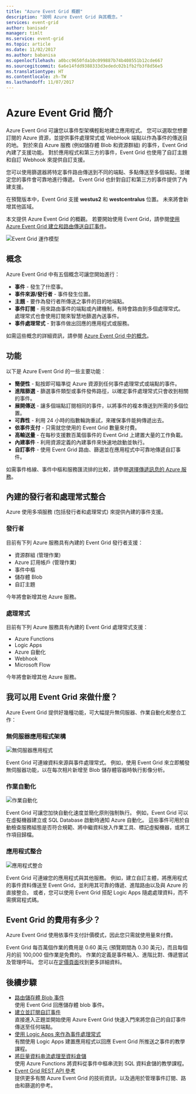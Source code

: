 ```yaml
---
title: "Azure Event Grid 概觀"
description: "說明 Azure Event Grid 與其概念。"
services: event-grid
author: banisadr
manager: timlt
ms.service: event-grid
ms.topic: article
ms.date: 11/02/2017
ms.author: babanisa
ms.openlocfilehash: a0bcc9650fda10c099887b74b408551b12cde667
ms.sourcegitcommit: 6a6e14fdd9388333d3ededc02b1fb2fb3f8d56e5
ms.translationtype: HT
ms.contentlocale: zh-TW
ms.lasthandoff: 11/07/2017
---
```

# <a name="an-introduction-to-azure-event-grid"></a>Azure Event Grid 簡介

Azure Event Grid 可讓您以事件型架構輕鬆地建立應用程式。 您可以選取您想要訂閱的 Azure 資源，並提供事件處理常式或 WebHook 端點以作為事件的傳送目的地。 對於來自 Azure 服務 (例如儲存體 Blob 和資源群組) 的事件，Event Grid 內建了支援功能。 對於應用程式和第三方的事件，Event Grid 也使用了自訂主題和自訂 Webhook 來提供自訂支援。 

您可以使用篩選器將特定事件路由傳送到不同的端點、多點傳送至多個端點，並確定您的事件會可靠地進行傳遞。 Event Grid 也針對自訂和第三方的事件提供了內建支援。

在預覽版本中，Event Grid 支援 **westus2** 和 **westcentralus** 位置。 未來將會新增其他區域。

本文提供 Azure Event Grid 的概觀。 若要開始使用 Event Grid，請參閱[使用 Azure Event Grid 建立和路由傳送自訂事件](custom-event-quickstart.md)。

![Event Grid 運作模型](./media/overview/event-grid-functional-model.png)

## <a name="concepts"></a>概念

Azure Event Grid 中有五個概念可讓您開始進行：

* **事件** - 發生了什麼事。
* **事件來源/發行者** - 事件發生位置。
* **主題** - 要作為發行者所傳送之事件的目的地端點。
* **事件訂閱** - 用來路由事件的端點或內建機制，有時會路由到多個處理常式。 處理常式也會使用訂閱來智慧地篩選內送事件。
* **事件處理常式** - 對事件做出回應的應用程式或服務。

如需這些概念的詳細資訊，請參閱 [Azure Event Grid 中的概念](concepts.md)。

## <a name="capabilities"></a>功能

以下是 Azure Event Grid 的一些主要功能︰

* **簡便性** - 點按即可瞄準從 Azure 資源到任何事件處理常式或端點的事件。
* **進階篩選** - 篩選事件類型或事件發佈路徑，以確定事件處理常式只會收到相關的事件。
* **展開傳送** - 讓多個端點訂閱相同的事件，以將事件的複本傳送到所需的多個位置。
* **可靠性** - 利用 24 小時的指數輪詢重試，來確保事件能夠傳遞出去。
* **依事件支付** - 只需就您使用的 Event Grid 數量來付費。
* **高輸送量** - 在每秒支援數百萬個事件的 Event Grid 上建置大量的工作負載。
* **內建事件** - 利用資源定義的內建事件來快速地啟動並執行。
* **自訂事件** - 使用 Event Grid 路由、篩選並在應用程式中可靠地傳遞自訂事件。

如需事件格線、事件中樞和服務匯流排的比較，請參閱[選擇傳遞訊息的 Azure 服務](compare-messaging-services.md)。

## <a name="built-in-publisher-and-handler-integration"></a>內建的發行者和處理常式整合

Azure 使用多項服務 (包括發行者和處理常式) 來提供內建的事件支援。

### <a name="publishers"></a>發行者

目前有下列 Azure 服務具有內建的 Event Grid 發行者支援：

* 資源群組 (管理作業)
* Azure 訂用帳戶 (管理作業)
* 事件中樞
* 儲存體 Blob
* 自訂主題

今年將會新增其他 Azure 服務。

### <a name="handlers"></a>處理常式

目前有下列 Azure 服務具有內建的 Event Grid 處理常式支援： 

* Azure Functions
* Logic Apps
* Azure 自動化
* Webhook
* Microsoft Flow

今年將會新增其他 Azure 服務。

## <a name="what-can-i-do-with-event-grid"></a>我可以用 Event Grid 來做什麼？

Azure Event Grid 提供好幾種功能，可大幅提升無伺服器、作業自動化和整合工作： 

### <a name="serverless-application-architectures"></a>無伺服器應用程式架構

![無伺服器應用程式](./media/overview/serverless_web_app.png)

Event Grid 可連線資料來源與事件處理常式。 例如，使用 Event Grid 來立即觸發無伺服器功能，以在每次相片新增至 Blob 儲存體容器時執行影像分析。 

### <a name="ops-automation"></a>作業自動化

![作業自動化](./media/overview/Ops_automation.png)

Event Grid 可讓您加快自動化速度並簡化原則強制執行。 例如，Event Grid 可以在虛擬機器建立或 SQL Database 啟動時通知 Azure 自動化。 這些事件可用於自動檢查服務組態是否符合規範、將中繼資料放入作業工具、標記虛擬機器，或將工作項目歸檔。

### <a name="application-integration"></a>應用程式整合

![應用程式整合](./media/overview/app_integration.png)

Event Grid 可連線您的應用程式與其他服務。 例如，建立自訂主體，將應用程式的事件資料傳送至 Event Grid，並利用其可靠的傳遞、進階路由以及與 Azure 的直接整合。 或者，您可以使用 Event Grid 搭配 Logic Apps 隨處處理資料，而不需撰寫程式碼。 

## <a name="how-much-does-event-grid-cost"></a>Event Grid 的費用有多少？

Azure Event Grid 使用依事件支付計價模式，因此您只需就使用量來付費。

Event Grid 每百萬個作業的費用是 0.60 美元 (預覽期間為 0.30 美元)，而且每個月的前 100,000 個作業是免費的。 作業的定義是事件輸入、進階比對、傳遞嘗試及管理呼叫。  您可以在[定價頁面](https://azure.microsoft.com/pricing/details/event-grid/)找到更多詳細資料。

## <a name="next-steps"></a>後續步驟

* [路由儲存體 Blob 事件](../storage/blobs/storage-blob-event-quickstart.md?toc=%2fazure%2fevent-grid%2ftoc.json)  
  使用 Event Grid 回應儲存體 blob 事件。
* [建立並訂閱自訂事件](custom-event-quickstart.md)  
  直接進入正題並開始使用 Azure Event Grid 快速入門來將您自己的自訂事件傳送至任何端點。
* [使用 Logic Apps 來作為事件處理常式](monitor-virtual-machine-changes-event-grid-logic-app.md)  
  有關使用 Logic Apps 建置應用程式以回應 Event Grid 所推送之事件的教學課程。
* [將巨量資料串流處理至資料倉儲](event-grid-event-hubs-integration.md)  
  使用 Azure Functions 將資料從事件中樞串流到 SQL 資料倉儲的教學課程。
* [Event Grid REST API 參考](/rest/api/eventgrid)  
  提供更多有關 Azure Event Grid 的技術資訊，以及適用於管理事件訂閱、路由和篩選的參考。